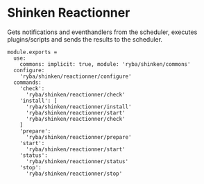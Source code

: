 
# Shinken Reactionner

Gets notifications and eventhandlers from the scheduler, executes plugins/scripts
and sends the results to the scheduler.

    module.exports =
      use:
        commons: implicit: true, module: 'ryba/shinken/commons'
      configure:
        'ryba/shinken/reactionner/configure'
      commands:
        'check':
          'ryba/shinken/reactionner/check'
        'install': [
          'ryba/shinken/reactionner/install'
          'ryba/shinken/reactionner/start'
          'ryba/shinken/reactionner/check'
        ]
        'prepare':
          'ryba/shinken/reactionner/prepare'
        'start':
          'ryba/shinken/reactionner/start'
        'status':
          'ryba/shinken/reactionner/status'
        'stop':
          'ryba/shinken/reactionner/stop'
